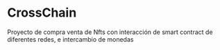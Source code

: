 # CrossChain
Proyecto de compra venta de Nfts con interacción de smart contract de diferentes redes, e intercambio de monedas 
